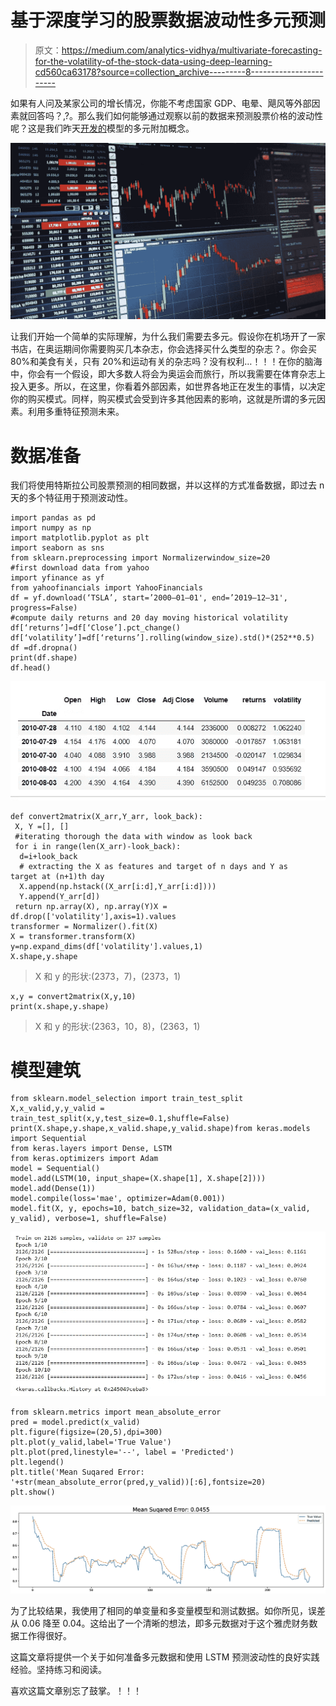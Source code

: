 # 基于深度学习的股票数据波动性多元预测

> 原文：<https://medium.com/analytics-vidhya/multivariate-forecasting-for-the-volatility-of-the-stock-data-using-deep-learning-cd560ca63178?source=collection_archive---------8----------------------->

如果有人问及某家公司的增长情况，你能不考虑国家 GDP、电晕、飓风等外部因素就回答吗？,?。那么我们如何能够通过观察以前的数据来预测股票价格的波动性呢？这是我们昨天[开发的](/analytics-vidhya/univariate-forecasting-for-the-volatility-of-the-stock-data-using-deep-learning-6c8a4df7edf9)模型的多元附加概念。

![](img/438f27fa14cbce1e0daa994ed6c573c1.png)

让我们开始一个简单的实际理解，为什么我们需要去多元。假设你在机场开了一家书店，在奥运期间你需要购买几本杂志，你会选择买什么类型的杂志？。你会买 80%和美食有关，只有 20%和运动有关的杂志吗？没有权利…！！！在你的脑海中，你会有一个假设，即大多数人将会为奥运会而旅行，所以我需要在体育杂志上投入更多。所以，在这里，你看着外部因素，如世界各地正在发生的事情，以决定你的购买模式。同样，购买模式会受到许多其他因素的影响，这就是所谓的多元因素。利用多重特征预测未来。

# **数据准备**

我们将使用特斯拉公司股票预测的相同数据，并以这样的方式准备数据，即过去 n 天的多个特征用于预测波动性。

```
import pandas as pd
import numpy as np
import matplotlib.pyplot as plt
import seaborn as sns
from sklearn.preprocessing import Normalizerwindow_size=20
#first download data from yahoo
import yfinance as yf
from yahoofinancials import YahooFinancials
df = yf.download(‘TSLA’, start=’2000–01–01', end=’2019–12–31', progress=False)
#compute daily returns and 20 day moving historical volatility
df[‘returns’]=df[‘Close’].pct_change()
df[‘volatility’]=df[‘returns’].rolling(window_size).std()*(252**0.5)
df =df.dropna()
print(df.shape)
df.head()
```

![](img/e5d3ccda9edf64596d1c5caf2b24f2db.png)

```
def convert2matrix(X_arr,Y_arr, look_back):
 X, Y =[], []
 #iterating thorough the data with window as look back
 for i in range(len(X_arr)-look_back):
  d=i+look_back 
  # extracting the X as features and target of n days and Y as   target at (n+1)th day
  X.append(np.hstack((X_arr[i:d],Y_arr[i:d])))
  Y.append(Y_arr[d])
 return np.array(X), np.array(Y)X = df.drop(['volatility'],axis=1).values
transformer = Normalizer().fit(X)
X = transformer.transform(X)
y=np.expand_dims(df['volatility'].values,1)
X.shape,y.shape
```

> X 和 y 的形状:(2373，7)，(2373，1)

```
x,y = convert2matrix(X,y,10)
print(x.shape,y.shape)
```

> X 和 y 的形状:(2363，10，8)，(2363，1)

# **模型建筑**

```
from sklearn.model_selection import train_test_split
X,x_valid,y,y_valid = train_test_split(x,y,test_size=0.1,shuffle=False)
print(X.shape,y.shape,x_valid.shape,y_valid.shape)from keras.models import Sequential
from keras.layers import Dense, LSTM
from keras.optimizers import Adam
model = Sequential()
model.add(LSTM(10, input_shape=(X.shape[1], X.shape[2])))
model.add(Dense(1))
model.compile(loss='mae', optimizer=Adam(0.001))
model.fit(X, y, epochs=10, batch_size=32, validation_data=(x_valid, y_valid), verbose=1, shuffle=False)
```

![](img/3315edeffaa5a78b6be5c9d7a3b3aee3.png)

```
from sklearn.metrics import mean_absolute_error
pred = model.predict(x_valid)
plt.figure(figsize=(20,5),dpi=300)
plt.plot(y_valid,label='True Value')
plt.plot(pred,linestyle='--', label = 'Predicted')
plt.legend()
plt.title('Mean Suqared Error: '+str(mean_absolute_error(pred,y_valid))[:6],fontsize=20)
plt.show()
```

![](img/5e164c33d2013aa930a633114c4faa63.png)

为了比较结果，我使用了相同的单变量和多变量模型和测试数据。如你所见，误差从 0.06 降至 0.04。这给出了一个清晰的想法，即多元数据对于这个雅虎财务数据工作得很好。

这篇文章将提供一个关于如何准备多元数据和使用 LSTM 预测波动性的良好实践经验。坚持练习和阅读。

喜欢这篇文章别忘了鼓掌。！！！